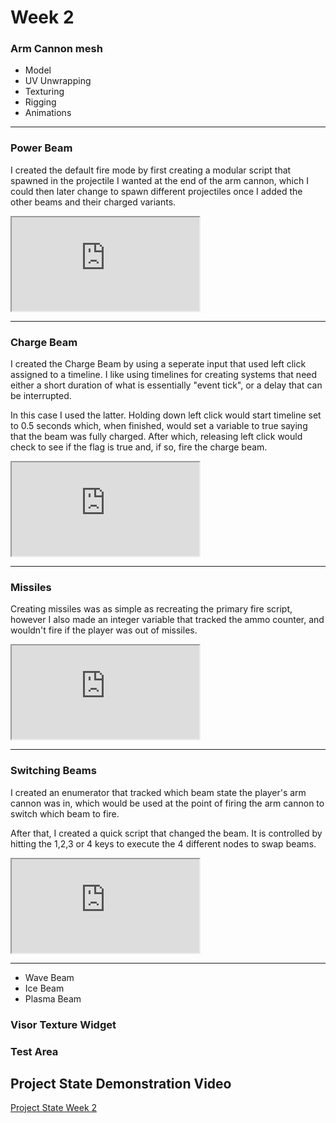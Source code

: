 # Week 2


### Arm Cannon mesh

- Model
- UV Unwrapping
- Texturing
- Rigging
- Animations

---

### Power Beam

I created the default fire mode by first creating a modular script that spawned in the projectile I wanted at the end of the arm cannon, which I could then later change to spawn different projectiles once I added the other beams and their charged variants.

<iframe src="https://blueprintue.com/render/o4-w7b1d/" scrolling="no" allowfullscreen></iframe>

---

### Charge Beam
I created the Charge Beam by using a seperate input that used left click assigned to a timeline. I like using timelines for creating systems that need either a short duration of what is essentially "event tick", or a delay that can be interrupted.

In this case I used the latter. Holding down left click would start timeline set to 0.5 seconds which, when finished, would set a variable to true saying that the beam was fully charged. After which, releasing left click would check to see if the flag is true and, if so, fire the charge beam.

<iframe src="https://blueprintue.com/render/tu_jx-2g/" scrolling="no" allowfullscreen></iframe>

---

### Missiles
Creating missiles was as simple as recreating the primary fire script, however I also made an integer variable that tracked the ammo counter, and wouldn't fire if the player was out of missiles.


<iframe src="https://blueprintue.com/render/h5q4xvpo/" scrolling="no" allowfullscreen></iframe>

---

### Switching Beams

I created an enumerator that tracked which beam state the player's arm cannon was in, which would be used at the point of firing the arm cannon to switch which beam to fire.

After that, I created a quick script that changed the beam. It is controlled by hitting the 1,2,3 or 4 keys to execute the 4 different nodes to swap beams.

<iframe src="https://blueprintue.com/render/p0tb1egw/" scrolling="no" allowfullscreen></iframe>

---

- Wave Beam
- Ice Beam
- Plasma Beam

### Visor Texture Widget


### Test Area

## Project State Demonstration Video

[Project State Week 2](https://youtu.be/IUVH7G2YVbI)